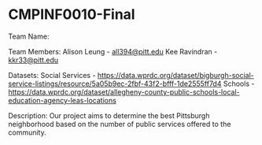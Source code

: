 # CMPINF0010-Final

Team Name:

Team Members: 
Alison Leung - all394@pitt.edu
Kee Ravindran - kkr33@pitt.edu

Datasets:
Social Services - https://data.wprdc.org/dataset/bigburgh-social-service-listings/resource/5a05b9ec-2fbf-43f2-bfff-1de2555ff7d4
Schools - https://data.wprdc.org/dataset/allegheny-county-public-schools-local-education-agency-leas-locations

Description:
Our project aims to determine the best Pittsburgh neighborhood based on the number of public services offered to the community.

